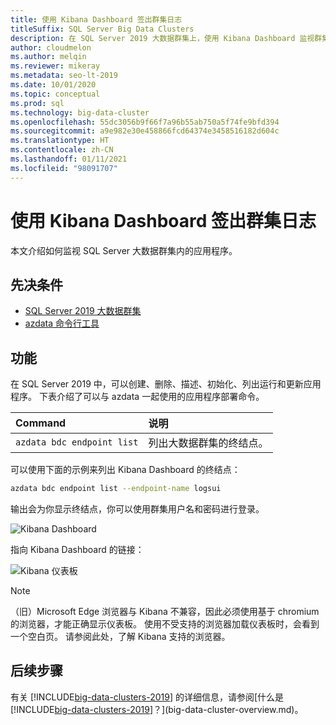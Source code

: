 ```yaml
---
title: 使用 Kibana Dashboard 签出群集日志
titleSuffix: SQL Server Big Data Clusters
description: 在 SQL Server 2019 大数据群集上，使用 Kibana Dashboard 监视群集。
author: cloudmelon
ms.author: melqin
ms.reviewer: mikeray
ms.metadata: seo-lt-2019
ms.date: 10/01/2020
ms.topic: conceptual
ms.prod: sql
ms.technology: big-data-cluster
ms.openlocfilehash: 55dc3056b9f66f7a96b55ab750a5f74fe9bfd394
ms.sourcegitcommit: a9e982e30e458866fcd64374e3458516182d604c
ms.translationtype: HT
ms.contentlocale: zh-CN
ms.lasthandoff: 01/11/2021
ms.locfileid: "98091707"
---
```

# <a name="check-out-cluster-logs--with-kibana-dashboard"></a>使用 Kibana Dashboard 签出群集日志

本文介绍如何监视 SQL Server 大数据群集内的应用程序。

## <a name="prerequisites"></a>先决条件

- [SQL Server 2019 大数据群集](deployment-guidance.md)
- [azdata 命令行工具](../azdata/install/deploy-install-azdata.md)

## <a name="capabilities"></a>功能

在 SQL Server 2019 中，可以创建、删除、描述、初始化、列出运行和更新应用程序。 下表介绍了可以与 azdata 一起使用的应用程序部署命令。

|Command |说明 |
|:---|:---|
|`azdata bdc endpoint list` | 列出大数据群集的终结点。 |


可以使用下面的示例来列出 Kibana Dashboard 的终结点：

```bash
azdata bdc endpoint list --endpoint-name logsui 
```

输出会为你显示终结点，你可以使用群集用户名和密码进行登录。 

![Kibana Dashboard](media/big-data-cluster-monitor-cluster/kibana-dashboard-endpoint.png)


指向 Kibana Dashboard 的链接：

![Kibana 仪表板](./media/view-cluster-status/kibana-dashboard.png)

> [!NOTE]
> （旧）Microsoft Edge 浏览器与 Kibana 不兼容，因此必须使用基于 chromium 的浏览器，才能正确显示仪表板。 使用不受支持的浏览器加载仪表板时，会看到一个空白页。 请参阅此处，了解 Kibana 支持的浏览器。

## <a name="next-steps"></a>后续步骤

有关 [!INCLUDE[big-data-clusters-2019](../includes/ssbigdataclusters-ss-nover.md)] 的详细信息，请参阅[什么是 [!INCLUDE[big-data-clusters-2019](../includes/ssbigdataclusters-ver15.md)]？](big-data-cluster-overview.md)。